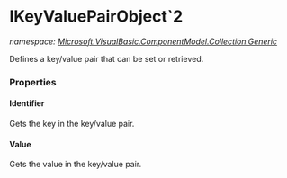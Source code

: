﻿
# IKeyValuePairObject`2
_namespace: [Microsoft.VisualBasic.ComponentModel.Collection.Generic](N-Microsoft.VisualBasic.ComponentModel.Collection.Generic.md)_

Defines a key/value pair that can be set or retrieved.



### Properties

#### Identifier
Gets the key in the key/value pair.
#### Value
Gets the value in the key/value pair.

